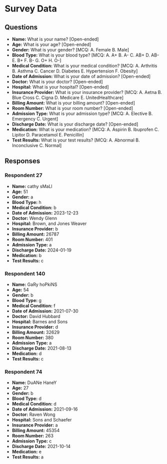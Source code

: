 # Survey Data

## Questions

- **Name:** What is your name? [Open-ended]
- **Age:** What is your age? [Open-ended]
- **Gender:** What is your gender? [MCQ: A. Female B. Male]
- **Blood Type:** What is your blood type? [MCQ: A. A+ B. A- C. AB+ D. AB- E. B+ F. B- G. O+ H. O-]
- **Medical Condition:** What is your medical condition? [MCQ: A. Arthritis B. Asthma C. Cancer D. Diabetes E. Hypertension F. Obesity]
- **Date of Admission:** What is your date of admission? [Open-ended]
- **Doctor:** What is your doctor? [Open-ended]
- **Hospital:** What is your hospital? [Open-ended]
- **Insurance Provider:** What is your insurance provider? [MCQ: A. Aetna B. Blue Cross C. Cigna D. Medicare E. UnitedHealthcare]
- **Billing Amount:** What is your billing amount? [Open-ended]
- **Room Number:** What is your room number? [Open-ended]
- **Admission Type:** What is your admission type? [MCQ: A. Elective B. Emergency C. Urgent]
- **Discharge Date:** What is your discharge date? [Open-ended]
- **Medication:** What is your medication? [MCQ: A. Aspirin B. Ibuprofen C. Lipitor D. Paracetamol E. Penicillin]
- **Test Results:** What is your test results? [MCQ: A. Abnormal B. Inconclusive C. Normal]

## Responses

### Respondent 27

- **Name:** cathy sMaLl
- **Age:** 51
- **Gender:** a
- **Blood Type:** h
- **Medical Condition:** b
- **Date of Admission:** 2023-12-23
- **Doctor:** Wendy Glenn
- **Hospital:** Brown, and Jones Weaver
- **Insurance Provider:** b
- **Billing Amount:** 26787
- **Room Number:** 401
- **Admission Type:** a
- **Discharge Date:** 2024-01-19
- **Medication:** b
- **Test Results:** c

### Respondent 140

- **Name:** GaRy hoPkiNS
- **Age:** 54
- **Gender:** b
- **Blood Type:** g
- **Medical Condition:** f
- **Date of Admission:** 2021-07-30
- **Doctor:** David Hubbard
- **Hospital:** Barnes and Sons
- **Insurance Provider:** d
- **Billing Amount:** 32629
- **Room Number:** 380
- **Admission Type:** a
- **Discharge Date:** 2021-08-13
- **Medication:** d
- **Test Results:** c

### Respondent 74

- **Name:** DuANe HaneY
- **Age:** 27
- **Gender:** b
- **Blood Type:** d
- **Medical Condition:** d
- **Date of Admission:** 2021-09-16
- **Doctor:** Raven Wong
- **Hospital:** Sons and Schaefer
- **Insurance Provider:** a
- **Billing Amount:** 45354
- **Room Number:** 263
- **Admission Type:** c
- **Discharge Date:** 2021-10-14
- **Medication:** e
- **Test Results:** a

